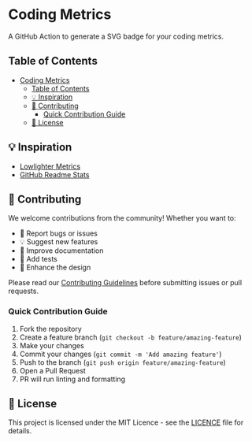 # Coding Metrics

A GitHub Action to generate a SVG badge for your coding metrics.

## Table of Contents

- [Coding Metrics](#coding-metrics)
  - [Table of Contents](#table-of-contents)
  - [💡 Inspiration](#-inspiration)
  - [🤝 Contributing](#-contributing)
    - [Quick Contribution Guide](#quick-contribution-guide)
  - [📄 License](#-license)

## 💡 Inspiration

- [Lowlighter Metrics](https://github.com/lowlighter/metrics)
- [GitHub Readme Stats](https://github.com/anuraghazra/github-readme-stats)

## 🤝 Contributing

We welcome contributions from the community! Whether you want to:

- 🐛 Report bugs or issues
- 💡 Suggest new features
- 📝 Improve documentation
- 🧪 Add tests
- 🎨 Enhance the design

Please read our [Contributing Guidelines](docs/CONTRIBUTING.md) before submitting issues or pull requests.

### Quick Contribution Guide

1. Fork the repository
2. Create a feature branch (`git checkout -b feature/amazing-feature`)
3. Make your changes
4. Commit your changes (`git commit -m 'Add amazing feature'`)
5. Push to the branch (`git push origin feature/amazing-feature`)
6. Open a Pull Request
7. PR will run linting and formatting

## 📄 License

This project is licensed under the MIT Licence - see the [LICENCE](LICENCE) file for details.
